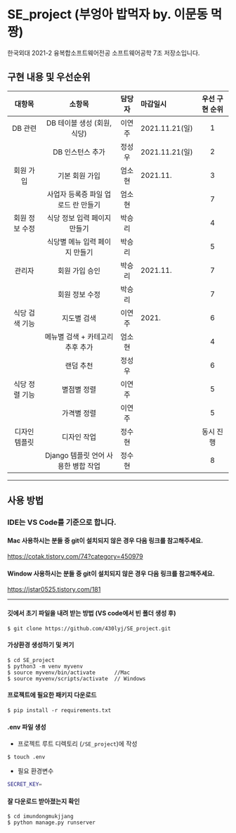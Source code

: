 # SE_project (부엉아 밥먹자 by. 이문동 먹짱)
한국외대 2021-2 융복합소프트웨어전공 소프트웨어공학 7조 저장소입니다. 

## 구현 내용 및 우선순위
|     대항목     |       소항목       |     담당자     |   마감일시    |우선 구현 순위|
| :---: | :---: | :---: | :--- | :---:|
| DB 관련 | DB 테이블 생성 (회원, 식당) | 이연주 | 2021.11.21(일) |1|
|        | DB 인스턴스 추가 |정성우| 2021.11.21(일) |2|
|  회원 가입 | 기본 회원 가입 |엄소현| 2021.11.      |3|
|         |  사업자 등록증 파일 업로드 란 만들기 |엄소현|         |7|
|  회원 정보 수정 | 식당 정보 입력 페이지 만들기 |박승리|          |4|
|          |  식당별 메뉴 입력 페이지 만들기 |박승리|         |5|
|  관리자 |  회원 가입 승인 |박승리| 2021.11.  |7|
|       |   회원 정보 수정 |박승리|           |7|
| 식당 검색 기능 | 지도별 검색 | 이연주 | 2021. |6|
|| 메뉴별 검색 + 카테고리 추후 추가 |엄소현| |4|
|| 랜덤 추천 |정성우| |6|
| 식당 정렬 기능 | 별점별 정렬 | 이연주 | |5|
| | 가격별 정렬 | 이연주| |5|
| 디자인 템플릿| 디자인 작업 | 정수현| |동시 진행|
| | Django 템플릿 언어 사용한 병합 작업 |정수현| |8|

* * *

## 사용 방법 
### IDE는 VS Code를 기준으로 합니다.

#### Mac 사용하시는 분들 중 git이 설치되지 않은 경우 다음 링크를 참고해주세요.

  https://cotak.tistory.com/74?category=450979
#### Window 사용하시는 분들 중 git이 설치되지 않은 경우 다음 링크를 참고해주세요.

  https://jstar0525.tistory.com/181
<hr/>
  
#### 깃에서 초기 파일을 내려 받는 방법 (VS code에서 빈 폴더 생성 후)
```
$ git clone https://github.com/430lyj/SE_project.git
```
#### 가상환경 생성하기 및 켜기
```
$ cd SE_project
$ python3 -m venv myvenv
$ source myvenv/bin/activate      //Mac
$ source myvenv/scripts/activate  // Windows
```
#### 프로젝트에 필요한 패키지 다운로드
```
$ pip install -r requirements.txt
```
#### .env 파일 생성 
  - 프로젝트 루트 디렉토리 (`/SE_project`)에 작성
```
$ touch .env
```
  - 필요 환경변수
  ```bash
  SECRET_KEY=
  ```
#### 잘 다운로드 받아졌는지 확인
```
$ cd imundongmukjjang
$ python manage.py runserver
```
